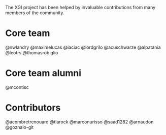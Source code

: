 The XGI project has been helped by invaluable contributions from many members of the community.

# Core team

@nwlandry
@maximelucas
@iaciac
@lordgrilo
@acuschwarze
@alpatania
@leotrs
@thomasrobiglio

# Core team alumni
@mcontisc

# Contributors
@acombretrenouard
@tlarock
@marconurisso
@saad1282
@arnaudon
@goznalo-git